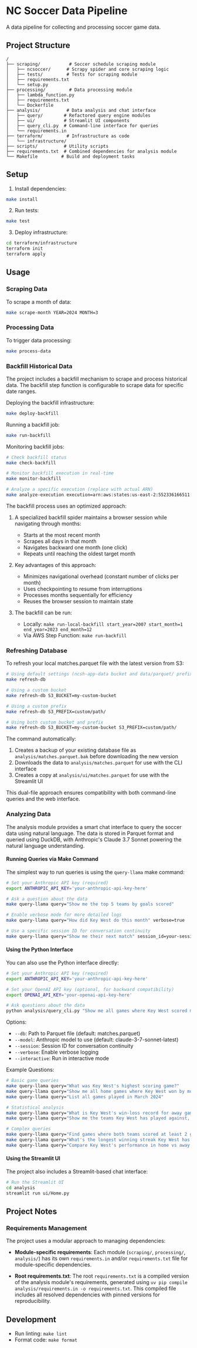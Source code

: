 # NC Soccer Data Pipeline

A data pipeline for collecting and processing soccer game data.

## Project Structure

```
/
├── scraping/           # Soccer schedule scraping module
│   ├── ncsoccer/      # Scrapy spider and core scraping logic
│   ├── tests/         # Tests for scraping module
│   ├── requirements.txt
│   └── setup.py
├── processing/         # Data processing module
│   ├── lambda_function.py
│   ├── requirements.txt
│   └── Dockerfile
├── analysis/          # Data analysis and chat interface
│   ├── query/        # Refactored query engine modules
│   ├── ui/           # Streamlit UI components
│   ├── query_cli.py  # Command-line interface for queries
│   └── requirements.in
├── terraform/         # Infrastructure as code
│   └── infrastructure/
├── scripts/          # Utility scripts
├── requirements.txt  # Combined dependencies for analysis module
└── Makefile         # Build and deployment tasks
```

## Setup

1. Install dependencies:
```bash
make install
```

2. Run tests:
```bash
make test
```

3. Deploy infrastructure:
```bash
cd terraform/infrastructure
terraform init
terraform apply
```

## Usage

### Scraping Data

To scrape a month of data:
```bash
make scrape-month YEAR=2024 MONTH=3
```

### Processing Data

To trigger data processing:
```bash
make process-data
```

### Backfill Historical Data

The project includes a backfill mechanism to scrape and process historical data. The backfill step function is configurable to scrape data for specific date ranges.

Deploying the backfill infrastructure:
```bash
make deploy-backfill
```

Running a backfill job:
```bash
make run-backfill
```

Monitoring backfill jobs:
```bash
# Check backfill status
make check-backfill

# Monitor backfill execution in real-time
make monitor-backfill

# Analyze a specific execution (replace with actual ARN)
make analyze-execution execution=arn:aws:states:us-east-2:552336166511:execution:ncsoccer-backfill:backfill-smoke-test-1234567890
```

The backfill process uses an optimized approach:

1. A specialized backfill spider maintains a browser session while navigating through months:
   - Starts at the most recent month
   - Scrapes all days in that month
   - Navigates backward one month (one click)
   - Repeats until reaching the oldest target month

2. Key advantages of this approach:
   - Minimizes navigational overhead (constant number of clicks per month)
   - Uses checkpointing to resume from interruptions
   - Processes months sequentially for efficiency
   - Reuses the browser session to maintain state

3. The backfill can be run:
   - Locally: `make run-local-backfill start_year=2007 start_month=1 end_year=2023 end_month=12`
   - Via AWS Step Function: `make run-backfill`

### Refreshing Database

To refresh your local matches.parquet file with the latest version from S3:
```bash
# Using default settings (ncsh-app-data bucket and data/parquet/ prefix)
make refresh-db

# Using a custom bucket
make refresh-db S3_BUCKET=my-custom-bucket

# Using a custom prefix
make refresh-db S3_PREFIX=custom/path/

# Using both custom bucket and prefix
make refresh-db S3_BUCKET=my-custom-bucket S3_PREFIX=custom/path/
```

The command automatically:
1. Creates a backup of your existing database file as `analysis/matches.parquet.bak` before downloading the new version
2. Downloads the data to `analysis/matches.parquet` for use with the CLI interface
3. Creates a copy at `analysis/ui/matches.parquet` for use with the Streamlit UI

This dual-file approach ensures compatibility with both command-line queries and the web interface.

### Analyzing Data

The analysis module provides a smart chat interface to query the soccer data using natural language. The data is stored in Parquet format and queried using DuckDB, with Anthropic's Claude 3.7 Sonnet powering the natural language understanding.

#### Running Queries via Make Command

The simplest way to run queries is using the `query-llama` make command:

```bash
# Set your Anthropic API key (required)
export ANTHROPIC_API_KEY='your-anthropic-api-key-here'

# Ask a question about the data
make query-llama query="Show me the top 5 teams by goals scored"

# Enable verbose mode for more detailed logs
make query-llama query="How did Key West do this month" verbose=true

# Use a specific session ID for conversation continuity
make query-llama query="Show me their next match" session_id=your-session-id
```

#### Using the Python Interface

You can also use the Python interface directly:

```bash
# Set your Anthropic API key (required)
export ANTHROPIC_API_KEY='your-anthropic-api-key-here'

# Set your OpenAI API key (optional, for backward compatibility)
export OPENAI_API_KEY='your-openai-api-key-here'

# Ask questions about the data
python analysis/query_cli.py "Show me all games where Key West scored more than 3 goals"
```

Options:
- `--db`: Path to Parquet file (default: matches.parquet)
- `--model`: Anthropic model to use (default: claude-3-7-sonnet-latest)
- `--session`: Session ID for conversation continuity
- `--verbose`: Enable verbose logging
- `--interactive`: Run in interactive mode

Example Questions:
```bash
# Basic game queries
make query-llama query="What was Key West's highest scoring game?"
make query-llama query="Show me all home games where Key West won by more than 2 goals"
make query-llama query="List all games played in March 2024"

# Statistical analysis
make query-llama query="What is Key West's win-loss record for away games?"
make query-llama query="Show me the teams Key West has played against, ordered by number of matches"

# Complex queries
make query-llama query="Find games where both teams scored at least 2 goals"
make query-llama query="What's the longest winning streak Key West has had?"
make query-llama query="Compare Key West's performance in home vs away games"
```

#### Using the Streamlit UI

The project also includes a Streamlit-based chat interface:

```bash
# Run the Streamlit UI
cd analysis
streamlit run ui/Home.py
```

## Project Notes

### Requirements Management

The project uses a modular approach to managing dependencies:

- **Module-specific requirements**: Each module (`scraping/`, `processing/`, `analysis/`) has its own `requirements.in` and/or `requirements.txt` file for module-specific dependencies.

- **Root requirements.txt**: The root `requirements.txt` is a compiled version of the analysis module's requirements, generated using `uv pip compile analysis/requirements.in -o requirements.txt`. This compiled file includes all resolved dependencies with pinned versions for reproducibility.

## Development

- Run linting: `make lint`
- Format code: `make format`